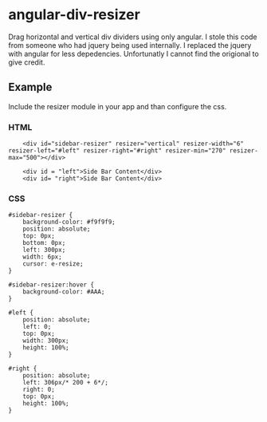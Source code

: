 # angular-div-resizer
Drag horizontal and vertical div dividers using only angular. I stole this code from someone who had jquery being used internally. I replaced the jquery with angular for less depedencies. Unfortunatly I cannot find the origional to give credit.

## Example

Include the resizer module in your app and than configure the css.

### HTML
```
    <div id="sidebar-resizer" resizer="vertical" resizer-width="6" resizer-left="#left" resizer-right="#right" resizer-min="270" resizer-max="500"></div>
    
    <div id = "left">Side Bar Content</div>
    <div id= "right">Side Bar Content</div>
```

### CSS
```
#sidebar-resizer {
    background-color: #f9f9f9;
    position: absolute;
    top: 0px;
    bottom: 0px;
    left: 300px;
    width: 6px;
    cursor: e-resize;
}

#sidebar-resizer:hover {
	background-color: #AAA;
}

#left {
    position: absolute;
    left: 0;
    top: 0px;
    width: 300px;
    height: 100%;
}

#right {
    position: absolute;
    left: 306px/* 200 + 6*/;
    right: 0;
    top: 0px;
    height: 100%;
}
```
